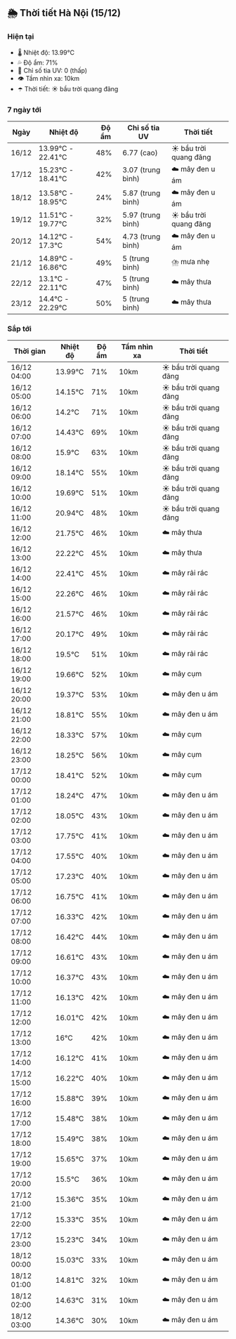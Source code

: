 ## 🌦️ Thời tiết Hà Nội (15/12)

### Hiện tại

- 🌡️ Nhiệt độ: 13.99℃
- 💦 Độ ẩm: 71%
- 🌟 Chỉ số tia UV: 0 (thấp)
- 👁️ Tầm nhìn xa: 10km
- ☂️ Thời tiết: ☀️ bầu trời quang đãng

### 7 ngày tới

| Ngày | Nhiệt độ | Độ ẩm | Chỉ số tia UV | Thời tiết |
| --- | --- | --- | --- | --- |
| 16/12 | 13.99℃ - 22.41℃ | 48% | 6.77 (cao) | ☀️ bầu trời quang đãng |
| 17/12 | 15.23℃ - 18.41℃ | 42% | 3.07 (trung bình) | ☁️ mây đen u ám |
| 18/12 | 13.58℃ - 18.95℃ | 24% | 5.87 (trung bình) | ☁️ mây đen u ám |
| 19/12 | 11.51℃ - 19.77℃ | 32% | 5.97 (trung bình) | ☀️ bầu trời quang đãng |
| 20/12 | 14.12℃ - 17.3℃ | 54% | 4.73 (trung bình) | ☁️ mây đen u ám |
| 21/12 | 14.89℃ - 16.86℃ | 49% | 5 (trung bình) | ⛈️ mưa nhẹ |
| 22/12 | 13.1℃ - 22.11℃ | 47% | 5 (trung bình) | ☁️ mây thưa |
| 23/12 | 14.4℃ - 22.29℃ | 50% | 5 (trung bình) | ☁️ mây thưa |

### Sắp tới

| Thời gian | Nhiệt độ | Độ ẩm | Tầm nhìn xa | Thời tiết |
| --- | --- | --- | --- | --- |
| 16/12 04:00 | 13.99℃ | 71% | 10km | ☀️ bầu trời quang đãng |
| 16/12 05:00 | 14.15℃ | 71% | 10km | ☀️ bầu trời quang đãng |
| 16/12 06:00 | 14.2℃ | 71% | 10km | ☀️ bầu trời quang đãng |
| 16/12 07:00 | 14.43℃ | 69% | 10km | ☀️ bầu trời quang đãng |
| 16/12 08:00 | 15.9℃ | 63% | 10km | ☀️ bầu trời quang đãng |
| 16/12 09:00 | 18.14℃ | 55% | 10km | ☀️ bầu trời quang đãng |
| 16/12 10:00 | 19.69℃ | 51% | 10km | ☀️ bầu trời quang đãng |
| 16/12 11:00 | 20.94℃ | 48% | 10km | ☀️ bầu trời quang đãng |
| 16/12 12:00 | 21.75℃ | 46% | 10km | ☁️ mây thưa |
| 16/12 13:00 | 22.22℃ | 45% | 10km | ☁️ mây thưa |
| 16/12 14:00 | 22.41℃ | 45% | 10km | ☁️ mây rải rác |
| 16/12 15:00 | 22.26℃ | 46% | 10km | ☁️ mây rải rác |
| 16/12 16:00 | 21.57℃ | 46% | 10km | ☁️ mây rải rác |
| 16/12 17:00 | 20.17℃ | 49% | 10km | ☁️ mây rải rác |
| 16/12 18:00 | 19.5℃ | 51% | 10km | ☁️ mây rải rác |
| 16/12 19:00 | 19.66℃ | 52% | 10km | ☁️ mây cụm |
| 16/12 20:00 | 19.37℃ | 53% | 10km | ☁️ mây đen u ám |
| 16/12 21:00 | 18.81℃ | 55% | 10km | ☁️ mây đen u ám |
| 16/12 22:00 | 18.33℃ | 57% | 10km | ☁️ mây cụm |
| 16/12 23:00 | 18.25℃ | 56% | 10km | ☁️ mây cụm |
| 17/12 00:00 | 18.41℃ | 52% | 10km | ☁️ mây cụm |
| 17/12 01:00 | 18.24℃ | 47% | 10km | ☁️ mây đen u ám |
| 17/12 02:00 | 18.05℃ | 43% | 10km | ☁️ mây đen u ám |
| 17/12 03:00 | 17.75℃ | 41% | 10km | ☁️ mây đen u ám |
| 17/12 04:00 | 17.55℃ | 40% | 10km | ☁️ mây đen u ám |
| 17/12 05:00 | 17.23℃ | 40% | 10km | ☁️ mây đen u ám |
| 17/12 06:00 | 16.75℃ | 41% | 10km | ☁️ mây đen u ám |
| 17/12 07:00 | 16.33℃ | 42% | 10km | ☁️ mây đen u ám |
| 17/12 08:00 | 16.42℃ | 44% | 10km | ☁️ mây đen u ám |
| 17/12 09:00 | 16.61℃ | 43% | 10km | ☁️ mây đen u ám |
| 17/12 10:00 | 16.37℃ | 43% | 10km | ☁️ mây đen u ám |
| 17/12 11:00 | 16.13℃ | 42% | 10km | ☁️ mây đen u ám |
| 17/12 12:00 | 16.01℃ | 42% | 10km | ☁️ mây đen u ám |
| 17/12 13:00 | 16℃ | 42% | 10km | ☁️ mây đen u ám |
| 17/12 14:00 | 16.12℃ | 41% | 10km | ☁️ mây đen u ám |
| 17/12 15:00 | 16.22℃ | 40% | 10km | ☁️ mây đen u ám |
| 17/12 16:00 | 15.88℃ | 39% | 10km | ☁️ mây đen u ám |
| 17/12 17:00 | 15.48℃ | 38% | 10km | ☁️ mây đen u ám |
| 17/12 18:00 | 15.49℃ | 38% | 10km | ☁️ mây đen u ám |
| 17/12 19:00 | 15.65℃ | 37% | 10km | ☁️ mây đen u ám |
| 17/12 20:00 | 15.5℃ | 36% | 10km | ☁️ mây đen u ám |
| 17/12 21:00 | 15.36℃ | 35% | 10km | ☁️ mây đen u ám |
| 17/12 22:00 | 15.33℃ | 35% | 10km | ☁️ mây đen u ám |
| 17/12 23:00 | 15.23℃ | 34% | 10km | ☁️ mây đen u ám |
| 18/12 00:00 | 15.03℃ | 33% | 10km | ☁️ mây đen u ám |
| 18/12 01:00 | 14.81℃ | 32% | 10km | ☁️ mây đen u ám |
| 18/12 02:00 | 14.63℃ | 31% | 10km | ☁️ mây đen u ám |
| 18/12 03:00 | 14.36℃ | 30% | 10km | ☁️ mây đen u ám |
